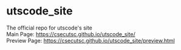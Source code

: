 # utscode_site
The official repo for utscode's site <br>
Main Page: https://csecutsc.github.io/utscode_site/ <br>
Preview Page: https://csecutsc.github.io/utscode_site/preview.html
